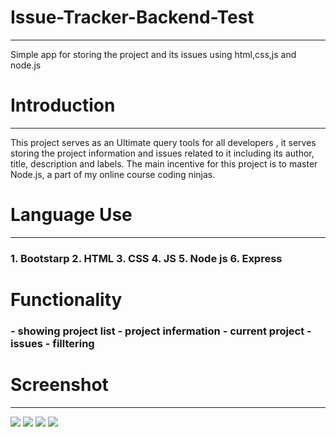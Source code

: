 # Issue-Tracker-Backend-Test
<hr>
Simple app for storing the project and its issues using html,css,js and node.js
<h1>Introduction</h1>
<hr>
<p>This project serves as an Ultimate query tools for all developers 
, it serves storing the project information and issues related to it including its author, title, description and labels.
The main incentive for this project is to master Node.js,
a part of my online course coding ninjas.</p>
<h1>Language Use</h1>
<hr>
<h3>
1. Bootstarp
2. HTML
3. CSS
4. JS
5. Node js
6. Express
   </h3>
   <h1>Functionality</h1>
<h3>
- showing project list
- project infermation
- current project
- issues
- filltering
  </h3>
  
<h1>Screenshot</h1>
<hr>
<img src="[https://github.com/dibyaranajnsahoo1/Issue-Tracker-Backend-Test/blob/main/index.js](https://github.com/dibyaranajnsahoo1/Issue-Tracker-Backend-Test/blob/main/issu%20tracker.png)">
<img src="[https://github.com/dibyaranajnsahoo1/Issue-Tracker-Backend-Test/blob/main/index.js](https://github.com/dibyaranajnsahoo1/Issue-Tracker-Backend-Test/blob/main/Screenshot%20(1085).png)">
</img src="[https://github.com/dibyaranajnsahoo1/Issue-Tracker-Backend-Test/blob/main/index.js](https://github.com/dibyaranajnsahoo1/Issue-Tracker-Backend-Test/blob/main/Screenshot%20(1086).png)">
<img src="https://github.com/dibyaranajnsahoo1/Issue-Tracker-Backend-Test/blob/main/index.js">
<img src="https://github.com/dibyaranajnsahoo1/Issue-Tracker-Backend-Test/blob/main/index.js">

